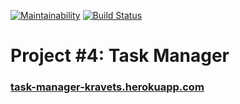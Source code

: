 [![Maintainability](https://api.codeclimate.com/v1/badges/488ff7b68fcc1297ef1a/maintainability)](https://codeclimate.com/github/krav-ets/project-lvl4-s359/maintainability) 
[![Build Status](https://travis-ci.org/krav-ets/project-lvl4-s359.svg?branch=master)](https://travis-ci.org/krav-ets/project-lvl4-s359)

# Project #4: Task Manager

### [task-manager-kravets.herokuapp.com](https://task-manager-kravets.herokuapp.com/)   